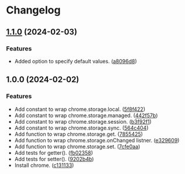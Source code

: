 # Changelog

## [1.1.0](https://github.com/ryohidaka/chrome-storage-api/compare/v1.0.0...v1.1.0) (2024-02-03)


### Features

* Added option to specify default values. ([a8096d8](https://github.com/ryohidaka/chrome-storage-api/commit/a8096d8e50786f79ad0a8b367fa5348bad16d265))

## 1.0.0 (2024-02-02)


### Features

* Add constant to wrap chrome.storage.local. ([5f8f422](https://github.com/ryohidaka/chrome-storage-api/commit/5f8f4228b5f76c97cf513a6c77efca0244a47e1a))
* Add constant to wrap chrome.storage.managed. ([442f57b](https://github.com/ryohidaka/chrome-storage-api/commit/442f57b6a82e16b8edc089da86b40bc9e77c4ceb))
* Add constant to wrap chrome.storage.session. ([b3f92f1](https://github.com/ryohidaka/chrome-storage-api/commit/b3f92f176ad484d18e685aa2a84679560200b230))
* Add constant to wrap chrome.storage.sync. ([564c404](https://github.com/ryohidaka/chrome-storage-api/commit/564c4041dddb5a3ba5354972a1516c1d297110f8))
* Add function to wrap chrome.storage.get. ([7855425](https://github.com/ryohidaka/chrome-storage-api/commit/7855425c04926cb38416b064a3af6900bf5a0a0c))
* Add function to wrap chrome.storage.onChanged listner. ([e329609](https://github.com/ryohidaka/chrome-storage-api/commit/e329609c601a050512a87c360d5224ebeeb7d63c))
* Add function to wrap chrome.storage.set. ([7cfe0aa](https://github.com/ryohidaka/chrome-storage-api/commit/7cfe0aa14d5e924714beabb52c38df36233d51b4))
* Add tests for getter(). ([fb02358](https://github.com/ryohidaka/chrome-storage-api/commit/fb0235841b3d6340e5a5434f55b5c15e87140ad5))
* Add tests for setter(). ([9202b4b](https://github.com/ryohidaka/chrome-storage-api/commit/9202b4bc8722d3ed4ee430d3d9f6f42995e97dc9))
* Install chrome. ([c131133](https://github.com/ryohidaka/chrome-storage-api/commit/c1311339c7b80560756056fb632c6941cd08bd93))

